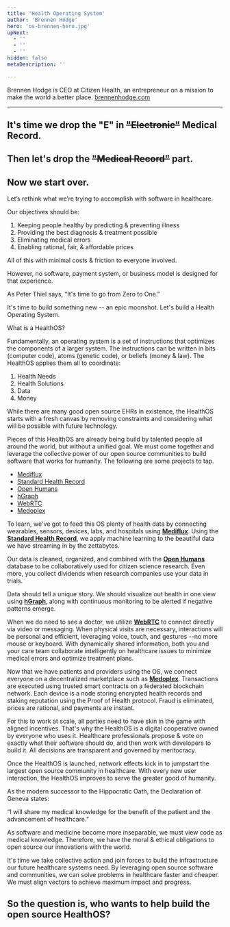 ```yaml
---
title: 'Health Operating System'
author: 'Brennen Hodge'
hero: 'os-brennen-hero.jpg'
upNext:
  - ''
  - ''
  - ''
hidden: false
metaDescription: ''

---
```


Brennen Hodge is CEO at Citizen Health, an entrepreneur on a mission to make the world a better place. [brennenhodge.com](https://brennenhodge.com/)

---

<div class="spacer"></div>

## It's time we drop the "E" in ~~"Electronic"~~ Medical Record.
## Then let's drop the ~~"Medical Record"~~ part.
## Now we start over.

<div class="spacer"></div>

Let’s rethink what we’re trying to accomplish with software in healthcare.

Our objectives should be:

1. Keeping people healthy by predicting & preventing illness
2. Providing the best diagnosis & treatment possible
3. Eliminating medical errors
4. Enabling rational, fair, & affordable prices

All of this with minimal costs & friction to everyone involved.

However, no software, payment system, or business model is designed for that experience.

As Peter Thiel says, “It's time to go from Zero to One.”

It's time to build something new -- an epic moonshot. Let's build a Health Operating System.

What is a HealthOS?

Fundamentally, an operating system is a set of instructions that optimizes the components of a larger system. The instructions can be written in bits (computer code), atoms (genetic code), or beliefs (money & law). The HealthOS applies them all to coordinate:

1. Health Needs
2. Health Solutions
3. Data
4. Money

While there are many good open source EHRs in existence, the HealthOS starts with a fresh canvas by removing constraints and considering what will be possible with future technology.

Pieces of this HealthOS are already being build by talented people all around the world, but without a unified goal. We must come together and leverage the collective power of our open source communities to build software that works for humanity. The following are some projects to tap.

* [Mediflux](https://github.com/CitizenHealth/Mediflux)
* [Standard Health Record](standardhealthrecord.org)
* [Open Humans](https://www.openhumans.org/)
* [hGraph](hgraph.org)
* [WebRTC](https://webrtc.org/)
* [Medoplex](https://github.com/CitizenHealth/Medoplex)

To learn, we've got to feed this OS plenty of health data by connecting wearables, sensors, devices, labs, and hospitals using **[Mediflux](https://github.com/CitizenHealth/Mediflux)**. Using the **[Standard Health Record](standardhealthrecord.org)**, we apply machine learning to the beautiful data we have streaming in by the zettabytes.

Our data is cleaned, organized, and combined with the **[Open Humans](https://www.openhumans.org/)** database to be collaboratively used for citizen science research. Even more, you collect dividends when research companies use your data in trials.

Data should tell a unique story. We should visualize out health in one view using **[hGraph](hgraph.org)**, along with continuous monitoring to be alerted if negative patterns emerge.

When we do need to see a doctor, we utilize  **[WebRTC](https://webrtc.org/)** to connect directly via video or messaging. When physical visits are necessary, interactions will be personal and efficient, leveraging voice, touch, and gestures --no more mouse or keyboard. With dynamically shared information, both you and your care team collaborate intelligently on healthcare issues to minimize medical errors and optimize treatment plans.

Now that we have patients and providers using the OS, we connect everyone on a decentralized marketplace such as **[Medoplex](https://github.com/CitizenHealth/Medoplex)**. Transactions are executed using trusted smart contracts on a federated blockchain network. Each device is a node storing encrypted health records and staking reputation using the Proof of Health protocol. Fraud is eliminated, prices are rational, and payments are instant.

For this to work at scale, all parties need to have skin in the game with aligned incentives. That's why the HealthOS is a digital cooperative owned by everyone who uses it. Healthcare professionals propose & vote on exactly what their software should do, and then work with developers to build it. All decisions are transparent and governed by meritocracy.

Once the HealthOS is launched, network effects kick in to jumpstart the largest open source community in healthcare. With every new user interaction, the HealthOS improves to serve the greater good of humanity.

As the modern successor to the Hippocratic Oath, the Declaration of Geneva states:

“I will share my medical knowledge for the benefit of the patient and the advancement of healthcare.”

As software and medicine become more inseparable, we must view code as medical knowledge. Therefore, we have the moral & ethical obligations to open source our innovations with the world.

It's time we take collective action and join forces to build the infrastructure our future healthcare systems need. By leveraging open source software and communities, we can solve problems in healthcare faster and cheaper. We must align vectors to achieve maximum impact and progress.

## So the question is, who wants to help build the open source HealthOS?

<div class="spacer"></div>
